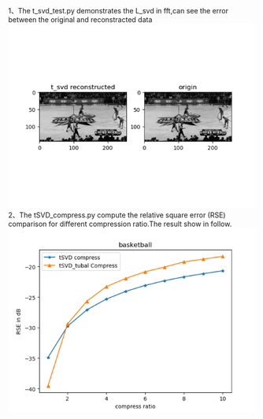 1、The t_svd_test.py demonstrates the L_svd in fft,can see the error between the original and reconstracted data<br>
![](https://github.com/hust512/tensorly/blob/master/tensorly/L_svd/test/L_SVD_reconstructed.png?raw=true "reconstract&original")<br>
2、The tSVD_compress.py compute the relative square error (RSE) comparison for different compression ratio.The result show in follow.<br>
![](https://github.com/hust512/tensorly/blob/master/tensorly/L_svd/test/Compress.png?raw=true "compress result")
